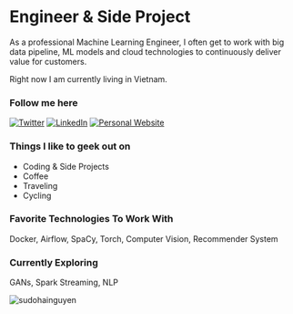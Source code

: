 # Engineer & Side Project 

As a professional Machine Learning Engineer, I often get to work with big data pipeline, ML models and cloud technologies to continuously deliver value for customers. 

Right now I am currently living in Vietnam.

### Follow me here
<a href="https://twitter.com/intent/follow?screen_name=sudohainguyen&tw_p=followbutton" target="_blank"><img alt="Twitter" src="https://img.shields.io/badge/twitter-%231DA1F2.svg?&style=for-the-badge&logo=twitter&logoColor=white" /></a>
<a href="https://www.linkedin.com/in/sudohainguyen" target="_blank"><img alt="LinkedIn" src="https://img.shields.io/badge/linkedin-%230077B5.svg?&style=for-the-badge&logo=linkedin&logoColor=white" /></a>
<a href="https://sudohainguyen.github.io/" target="_blank"><img alt="Personal Website" src="https://img.shields.io/badge/Personal%20Website-%2312100E.svg?&style=for-the-badge&logoColor=white" /></a>

### Things I like to geek out on
 - Coding & Side Projects
 - Coffee
 - Traveling
 - Cycling

### Favorite Technologies To Work With
Docker, Airflow, SpaCy, Torch, Computer Vision, Recommender System

### Currently Exploring
GANs, Spark Streaming, NLP

<div><img align="center" src="https://github-readme-stats.vercel.app/api/top-langs/?username=sudohainguyen&layout=compact&hide=html,jupyter%20notebook" alt="sudohainguyen" /></div>
